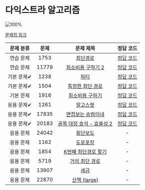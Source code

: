 # 다익스트라 알고리즘

![100%](https://progress-bar.dev/8/?scale=14&title=progress&width=500&color=babaca&suffix=/14)

[문제집 링크](https://www.acmicpc.net/workbook/view/10433)

| 문제 분류 | 문제 | 문제 제목 | 정답 코드 |
| :--: | :--: | :--: | :--: |
| 연습 문제 | 1753 | [최단경로](https://www.acmicpc.net/problem/1753) | [정답 코드](../0x1D/solutions/1753.cpp) |
| 연습 문제 | 11779 | [최소비용 구하기 2](https://www.acmicpc.net/problem/11779) | [정답 코드](../0x1D/solutions/11779.cpp) |
| 기본 문제✔ | 1238 | [파티](https://www.acmicpc.net/problem/1238) | [정답 코드](../0x1D/solutions/1238.cpp) |
| 기본 문제✔ | 1504 | [특정한 최단 경로](https://www.acmicpc.net/problem/1504) | [정답 코드](../0x1D/solutions/1504.cpp) |
| 기본 문제 | 1916 | [최소비용 구하기](https://www.acmicpc.net/problem/1916) | [정답 코드](../0x1D/solutions/1916.cpp) |
| 응용 문제✔ | 1261 | [알고스팟](https://www.acmicpc.net/problem/1261) | [정답 코드](../0x1D/solutions/1261.cpp) |
| 응용 문제✔ | 17835 | [면접보는 승범이네](https://www.acmicpc.net/problem/17835) | [정답 코드](../0x1D/solutions/17835.cpp) |
| 응용 문제✔ | 20183 | [골목 대장 호석 - 효율성 2](https://www.acmicpc.net/problem/20183) | [정답 코드](../0x1D/solutions/20183.cpp) |
| 응용 문제 | 24042 | [횡단보도](https://www.acmicpc.net/problem/24042) | - |
| 응용 문제 | 1162 | [도로포장](https://www.acmicpc.net/problem/1162) | - |
| 응용 문제 | 1854 | [K번째 최단경로 찾기](https://www.acmicpc.net/problem/1854) | - |
| 응용 문제 | 5719 | [거의 최단 경로](https://www.acmicpc.net/problem/5719) | - |
| 응용 문제 | 13907 | [세금](https://www.acmicpc.net/problem/13907) | - |
| 응용 문제 | 22870 | [산책 (large)](https://www.acmicpc.net/problem/22870) | - |
